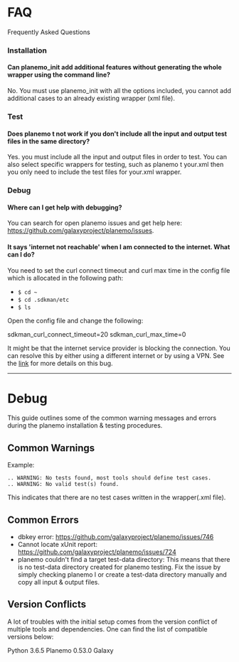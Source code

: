 # FAQ

Frequently Asked Questions

### Installation

#### Can planemo_init add additional features without generating the whole wrapper using the command line?

No. You must use planemo_init with all the options included, you cannot add additional cases to an already existing wrapper (xml file).

### Test

#### Does planemo t not work if you don't include all the input and output test files in the same directory?
Yes. you must include all the input and output files in order to test. You can also select specific wrappers for testing, such as planemo t your.xml then you only need to include the test files for your.xml wrapper.

### Debug

#### Where can I get help with debugging?
You can search for open planemo issues and get help here: https://github.com/galaxyproject/planemo/issues.

#### It says 'internet not reachable' when I am connected to the internet. What can I do?
You need to set the curl connect timeout and curl max time in the config file which is allocated in the following path:

  * `$ cd ~`
  * `$ cd .sdkman/etc`
  * `$ ls`

Open the config file and change the following:

sdkman_curl_connect_timeout=20
sdkman_curl_max_time=0

It might be that the internet service provider is blocking the connection. You can resolve this by either using a different internet or by using a VPN. See the [link](https://stackoverflow.com/questions/37189001/getting-internet-not-reachable-with-sdkman) for more details on this bug.

---

# Debug

This guide outlines some of the common warning messages and errors during the planemo installation & testing procedures.

## Common Warnings

Example:

    .. WARNING: No tests found, most tools should define test cases.
    .. WARNING: No valid test(s) found.

This indicates that there are no test cases written in the wrapper(.xml file).

## Common Errors

- dbkey error: https://github.com/galaxyproject/planemo/issues/746
- Cannot locate xUnit report: https://github.com/galaxyproject/planemo/issues/724
- planemo couldn't find a target test-data directory: This means that there is no test-data directory created for planemo testing.
  Fix the issue by simply checking planemo l or create a test-data directory manually and copy all input & output files.

## Version Conflicts

A lot of troubles with the initial setup comes from the version conflict of multiple tools and dependencies. One can find the list of compatible versions below:

Python 3.6.5
Planemo 0.53.0
Galaxy
